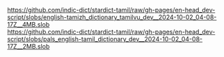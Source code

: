 https://github.com/indic-dict/stardict-tamil/raw/gh-pages/en-head_dev-script/slobs/english-tamizh_dictionary_tamilvu_dev__2024-10-02_04-08-17Z__4MB.slob  
https://github.com/indic-dict/stardict-tamil/raw/gh-pages/en-head_dev-script/slobs/pals_english-tamil_dictionary_dev__2024-10-02_04-08-17Z__2MB.slob  
